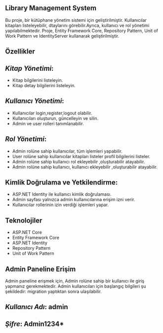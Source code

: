 **Library Management System**
----------------------------------------------


Bu proje, bir kütüphane yönetim sistemi için geliştirilmiştir. 
Kullanıcılar kitapları listeleyebilir, dtaylarını görebilir.Ayrıca, kullanıcı ve rol yönetimi yapılabilmektedir. 
Proje, Entity Framework Core, Repository Pattern, Unit of Work Pattern ve IdentityServer kullanarak geliştirilmiştir.

**Özellikler**
-----------------------------------------------------------------------------

*Kitap Yönetimi*:
---------------------------------------------------

- Kitap bilgilerini listeleyin.
- Kitap detay bilgilerini listeleyin.

*Kullanıcı Yönetimi*:
------------------------------------------------------------------------
- Kullanıcılar login,register,logout olabilir.
- Kullanıcıları oluşturun, güncelleyin ve silin.
- Admin ve user rolleri tanımlanabilir.


*Rol Yönetimi*:
-----------------------------------------------------------------------------
- Admin rolüne sahip kullanıcılar, tüm işlemleri yapabilir.
- User rolüne sahip kullanıcılar kitapları listeler profil bilgilerini listeler.
- Admin rolüne sahip kullanıcı rol ekleyebilir ,oluşturabilir atayabilir.
- Admin rolüne sahip kullanıcı, kullanıcı ekleyebilir ,oluşturabilir atayabilir.


Kimlik Doğrulama ve Yetkilendirme:
--------------------------------------------------------------------------
- ASP.NET Identity ile kullanıcı kimlik doğrulaması.
- Admin sayfası yalnızca admin kullanıcılarına erişim izni verir.
- Kullanıcılar rollerinin izin verdiği işlemleri yapar.

**Teknolojiler**
-------------------------------------------------
- ASP.NET Core
- Entity Framework Core
- ASP.NET Identity
- Repository Pattern
- Unit of Work Pattern

Admin Paneline Erişim
-------------------------------------------------------------------
Admin paneline erişmek için, Admin rolüne sahip bir kullanıcı ile giriş yapmanız gerekmektedir. Admin kullanıcıları için başlangıç bilgileri şu şekildedir:
migration yaptıktan sonra ulaşılabilir.

*Kullanıcı Adı*: admin
----------------------------------------
*Şifre*: Admin1234*
-----------------------------------------


